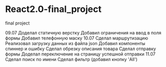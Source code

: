 # React2.0-final_project
final project

09.07
    Доделал статичную верстку
    Добавил ограничения на ввод в поля формы
    Добавил телефонную маску
10.07
    Cделал маршрутизацию
    Реализовал загрузку данных из файла json
    Добавил компоненты спиннер и ошибку
    Сделал обрезку описания товара
    Сделал отправку формы
    Доделал переключение на страницу успешной отправки
11.07
    Сделал поиск по имени
    Сделал фильтр (добавил кнопку 'All')